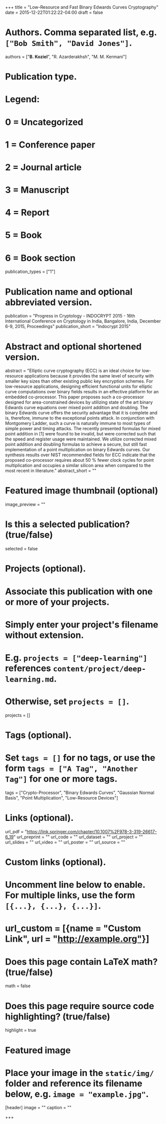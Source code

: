 +++
title = "Low-Resource and Fast Binary Edwards Curves Cryptography"
date = 2015-12-22T01:22:22-04:00
draft = false

# Authors. Comma separated list, e.g. `["Bob Smith", "David Jones"]`.
authors = ["__B. Koziel__", "R. Azarderakhsh", "M. M. Kermani"]

# Publication type.
# Legend:
# 0 = Uncategorized
# 1 = Conference paper
# 2 = Journal article
# 3 = Manuscript
# 4 = Report
# 5 = Book
# 6 = Book section
publication_types = ["1"]

# Publication name and optional abbreviated version.
publication = "Progress in Cryptology - INDOCRYPT 2015 - 16th International Conference on Cryptology in India, Bangalore, India, December 6-9, 2015, Proceedings"
publication_short = "Indocrypt 2015"

# Abstract and optional shortened version.
abstract = "Elliptic curve cryptography (ECC) is an ideal choice for low-resource applications because it provides the same level of security with smaller key sizes than other existing public key encryption schemes. For low-resource applications, designing efficient functional units for elliptic curve computations over binary fields results in an effective platform for an embedded co-processor. This paper proposes such a co-processor designed for area-constrained devices by utilizing state of the art binary Edwards curve equations over mixed point addition and doubling. The binary Edwards curve offers the security advantage that it is complete and is, therefore, immune to the exceptional points attack. In conjunction with Montgomery Ladder, such a curve is naturally immune to most types of simple power and timing attacks. The recently presented formulas for mixed point addition in [1] were found to be invalid, but were corrected such that the speed and register usage were maintained. We utilize corrected mixed point addition and doubling formulas to achieve a secure, but still fast implementation of a point multiplication on binary Edwards curves. Our synthesis results over NIST recommended fields for ECC indicate that the proposed co-processor requires about 50 % fewer clock cycles for point multiplication and occupies a similar silicon area when compared to the most recent in literature."
abstract_short = ""

# Featured image thumbnail (optional)
image_preview = ""

# Is this a selected publication? (true/false)
selected = false

# Projects (optional).
#   Associate this publication with one or more of your projects.
#   Simply enter your project's filename without extension.
#   E.g. `projects = ["deep-learning"]` references `content/project/deep-learning.md`.
#   Otherwise, set `projects = []`.
projects = []

# Tags (optional).
#   Set `tags = []` for no tags, or use the form `tags = ["A Tag", "Another Tag"]` for one or more tags.
tags = ["Crypto-Processor", "Binary Edwards Curves", "Gaussian Normal Basis", "Point Multiplication", "Low-Resource Devices"]

# Links (optional).
url_pdf = "https://link.springer.com/chapter/10.1007%2F978-3-319-26617-6_19"
url_preprint = ""
url_code = ""
url_dataset = ""
url_project = ""
url_slides = ""
url_video = ""
url_poster = ""
url_source = ""

# Custom links (optional).
#   Uncomment line below to enable. For multiple links, use the form `[{...}, {...}, {...}]`.
# url_custom = [{name = "Custom Link", url = "http://example.org"}]

# Does this page contain LaTeX math? (true/false)
math = false

# Does this page require source code highlighting? (true/false)
highlight = true

# Featured image
# Place your image in the `static/img/` folder and reference its filename below, e.g. `image = "example.jpg"`.
[header]
image = ""
caption = ""

+++

